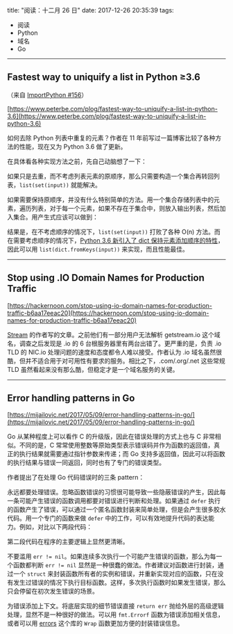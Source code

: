 title: "阅读：十二月 26 日"
date: 2017-12-26 20:35:39
tags:
- 阅读
- Python
- 域名
- Go
---

## Fastest way to uniquify a list in Python ≥3.6

（来自 [ImportPython #156](http://importpython.com/newsletter/no/156/)）

[https://www.peterbe.com/plog/fastest-way-to-uniquify-a-list-in-python-3.6](https://www.peterbe.com/plog/fastest-way-to-uniquify-a-list-in-python-3.6)

如何去除 Python 列表中重复的元素？作者在 11 年前写过一篇博客比较了各种方法的性能，现在又为 Python 3.6 做了更新。

在具体看各种实现方法之前，先自己动脑想了一下：

如果只是去重，而不考虑列表元素的原顺序，那么只需要构造一个集合再转回列表，`list(set(input))` 就能解决。

如果需要保持原顺序，并没有什么特别简单的方法。用一个集合存储列表中的元素，遍历列表，对于每一个元素，如果不存在于集合中，则放入输出列表，然后加入集合。用产生式应该可以做到：

<script src="https://gist.github.com/beta/a54e6e765731e257b2ba1e60cb99cdc1.js"></script>

结果是，在不考虑顺序的情况下，`list(set(input))` 打败了各种 O(n) 方法。而在需要考虑顺序的情况下，[Python 3.6 新引入了 dict 保持元素添加顺序的特性](https://docs.python.org/3.6/whatsnew/3.6.html#new-dict-implementation)，因此可以用 `list(dict.fromKeys(input))` 来实现，而且性能最佳。

- - -

## Stop using .IO Domain Names for Production Traffic

[https://hackernoon.com/stop-using-io-domain-names-for-production-traffic-b6aa17eeac20](https://hackernoon.com/stop-using-io-domain-names-for-production-traffic-b6aa17eeac20)

[Stream](https://getstream.io/) 的作者写的文章。之前他们有一部分用户无法解析 getstream.io 这个域名，调查之后发现是 .io 的 6 台根服务器里有两台出错了。更严重的是，负责 .io TLD 的 NIC.io 处理问题的速度和态度都令人难以接受。作者认为 .io 域名虽然很酷，但并不适合用于对可用性有要求的服务。相比之下，.com/.org/.net 这些常规 TLD 虽然看起来没有那么酷，但稳定才是一个域名服务的关键。

- - -

## Error handling patterns in Go

[https://mijailovic.net/2017/05/09/error-handling-patterns-in-go/](https://mijailovic.net/2017/05/09/error-handling-patterns-in-go/)

Go 从某种程度上可以看作 C 的升级版，因此在错误处理的方式上也与 C 非常相似。不同的是，C 常常使用整数等原始类型表示错误码并作为函数的返回值，真正的执行结果就需要通过指针参数来传递；而 Go 支持多返回值，因此可以将函数的执行结果与错误一同返回，同时也有了专门的错误类型。

作者提出了在处理 Go 代码错误时的三条 pattern：

永远都要处理错误。忽略函数错误的习惯很可能导致一些隐蔽错误的产生，因此每一条可能产生错误的函数调用都要对错误进行判断和处理。如果通过 `defer` 执行的函数产生了错误，可以通过一个匿名函数封装来简单处理，但是会产生很多胶水代码。用一个专门的函数来做 `defer` 中的工作，可以有效地提升代码的表达能力。例如，对比以下两段代码：

<script src="https://gist.github.com/beta/87eaf1182a9024824a2011a4833c7817.js"></script>

第二段代码在程序的主要逻辑上显然更清晰。

不要滥用 `err != nil`。如果连续多次执行一个可能产生错误的函数，那么为每一个函数都判断 `err != nil` 显然是一种很蠢的做法。作者建议对函数进行封装，通过一个 `struct` 来封装函数所有者的实例和错误，并重新实现对应的函数，只在没有发生过错误的情况下执行目标函数。这样，多次执行函数时如果发生错误，那么只会停留在初次发生错误的场景。

为错误添加上下文。将底层实现的细节错误直接 `return err` 抛给外层的高级逻辑处理，显然不是一种很好的做法。可以用 `fmt.Errorf` 函数为错误添加相关信息，或者可以用 [errors](https://github.com/pkg/errors) 这个库的 `Wrap` 函数更加方便的封装错误信息。
